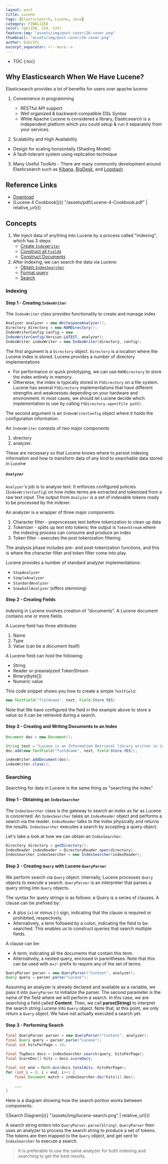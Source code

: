 ```yaml
---
layout: post
title: Lucene
tags: [Elasticsearch, Lucene, Java]
category: FINALIZED
color: rgb(250, 154, 133)
feature-img: "assets/img/post-cover/26-cover.png"
thumbnail: "assets/img/post-cover/26-cover.png"
author: QubitPi
excerpt_separator: <!--more-->
---
```


<!--more-->

* TOC
{:toc}

## Why Elasticsearch When We Have Lucene?

Elasticsearch provides a lot of benefits for users over apache lucene:

1. Convenience in programming

    * RESTful API support
    * Well organized & backward-compatible DSL Syntax
    * While Apache Lucene is considered a library, Elasticsearch is a independent platform which you could setup & run
      it separately from your services.

2. Scalability and High Availability

* Design for scaling horizontally (Shading Model)
* A fault-tolerant system using replication technique

3. Many Useful Toolkits - There are many community development around Elasticsearch such as [Kibana](./kibana.md),
[BigDesk](https://github.com/skroutz/elasticsearch-bigdesk), and [Logstash](https://www.elastic.co/logstash)

## Reference Links

* [Download](https://lucene.apache.org/core/)
* [Lucene 4 Cookbook]({{ "/assets/pdf/Lucene-4-Cookbook.pdf" | relative_url}})

## Concepts

1. We inject data of anything into Lucene by a process called "indexing", which has 3 steps:
    - [Create `IndexWriter`](#step-1---creating-indexwriter)
    - [Construct all `Field`s](#step-2---creating-fields)
    - [Construct Documents](#step-3---creating-and-writing-documents-to-an-index)
2. After indexing, we can search the data via Lucene:
    - [Obtain `IndexSearcher`](#step-1---obtaining-an-indexsearcher)
    - [Format query](#step-2---creating-query-with-lucene-queryparser)
    - [Search](#step-3---performing-search)

### Indexing

#### Step 1 - Creating `IndexWriter`

The `IndexWriter` class provides functionality to create and manage index

```java
Analyzer analyzer = new WhitespaceAnalyzer();
Directory directory = new RAMDirectory();
IndexWriterConfig config = new
IndexWriterConfig(Version.LATEST, analyzer);
IndexWriter indexWriter = new IndexWriter(directory, config);
```

The first argument is a `Directory` object. `Directory` is a location where the Lucene index is stored. Lucene provides
a number of directory implementations

* For performance or quick prototyping, we can use `RAMDirectory` to store the index entirely in memory.
* Otherwise, the index is typically stored in `FSDirectory` on a file system. Lucene has several `FSDirectory`
  implementations that have different strengths and weaknesses depending on your hardware and environment. In most
  cases, we should let Lucene decide which implementation to use by calling `FSDirectory.open(File path)`. 

The second argument is an `IndexWriterConfig` object where it holds the configuration information. 

An `IndexWriter` consists of two major components

1. directory
2. analyzer.

These are necessary so that Lucene knows where to persist indexing information and how to transform data of any kind
to searchable data stored in Lucene

##### `Analyzer`

`Analyzer`'s job is to analyse text. It enforces configured policies (`IndexWriterConfig`) on how index terms are
extracted and tokenized from a raw text input. The output from `Analyzer` is a set of indexable tokens ready to be
processed by the indexer.

An analyzer is a wrapper of three major components:

1. Character filter - preprocesses text before tokenization to clean up data
2. Tokenizer - splits up text into tokens; the output is `TokenStream` where the indexing process can consume and
   produce an index
3. Token filter - executes the post tokenization filtering

The analysis phase includes pre- and post-tokenization functions, and this is where the character filter and token
filter come into play.

Lucene provides a number of standard analyzer implementations:

* `StopAnalyzer`
* `SimpleAnalyzer`
* `StandardAnalyzer`
* `SnowballAnalyzer` (offers stemming)

#### Step 2 - Creating Fields

Indexing in Lucene involves creation of "documents". A Lucene document contains one or more fields

A Lucene field has three attributes

1. Name
2. Type
3. Value (can be a document itself)

A Lucene field can hold the following:

* String
* Reader or preanalyzed TokenStream
* Binary(byte[])
* Numeric value

This code snippet shows you how to create a simple `TextField`:

```java
new TextField("fieldname", text, Field.Store.YES)
```

Note that We have configured the field in the example above to store a value so it can be retrieved during a search.

#### Step 3 - Creating and Writing Documents to an Index

```java
Document doc = new Document();

String text = "Lucene is an Information Retrieval library written in Java";
doc.add(new TextField("fieldname", text, Field.Store.YES));

indexWriter.addDocument(doc);
indexWriter.close();
```

### Searching

Searching for data in Lucene is the same thing as "searching the index"

#### Step 1 - Obtaining an `IndexSearcher`

The `IndexSearcher` class is the gateway to search an index as far as Lucene is concerned. An `IndexSearcher` takes an
`IndexReader` object and performs a search via the reader. `IndexReader` talks to the index physically and returns the
results. `IndexSearcher` executes a search by accepting a query object.

Let's take a look at how we can obtain an `IndexSearcher`.

```java
Directory directory = getDirectory();
IndexReader indexReader = DirectoryReader.open(directory);
IndexSearcher indexSearcher = new IndexSearcher(indexReader);
```

#### Step 2 - Creating `Query` with Lucene `QueryParser`

We perform search via `Query` object. Internally, Lucene processes `Query` objects to execute a search. `QueryParser` is
an interpreter that parses a query string into `Query` objects.

The syntax for query strings is as follows: a Query is a series of clauses. A clause can be prefixed by:

* A plus (+) or minus (-) sign, indicating that the clause is required or prohibited, respectively.
* Alternatively, a term followed by a colon, indicating the field to be searched. This enables us to construct queries
  that search multiple fields.
  
A clause can be:

* A term, indicating all the documents that contain this term.
* Alternatively, a nested query, enclosed in parentheses. Note that this can be used with a+/- prefix to require any of
  the set of terms.
  
```java
QueryParser parser = new QueryParser("Content", analyzer);
Query query = parser.parse("Lucene");
```

Assuming an analyzer is already declared and available as a variable, we pass it into `QueryParser` to initialize the
parser. The second parameter is the name of the field where we will perform a search. In this case, we are searching a
field called **Content**. Then, we call **parse(String)** to interpret the search string Lucene into `Query` object.
Note that, at this point, we only return a `Query` object. We have not actually executed a search yet.

#### Step 3 - Performing Search

```java
final QueryParser parser = new QueryParser("Content", analyzer);
final Query query = parser.parse("Lucene");
final int hitsPerPage = 10;

final TopDocs docs = indexSearcher.search(query, hitsPerPage);
final ScoreDoc[] hits = docs.scoreDocs;

final int end = Math.min(docs.totalHits, hitsPerPage);
for (int i = 0; i < end; i++) {
    final Document match = indexSearcher.doc(hits[i].doc);
    
    ...
}
```

Here is a diagram showing how the search portion works between components:

![Search Diagram]({{ "/assets/img/lucene-search.png" | relative_url}})

A search string enters into `QueryParser.parse(String)`. `QueryParser` then uses an analyzer to process the search
string to produce a set of tokens. The tokens are then mapped to the `Query` object, and get sent to `IndexSearcher` to
execute a search.

> It is preferable to use the same analyzer for both indexing and searching to get the best results.
